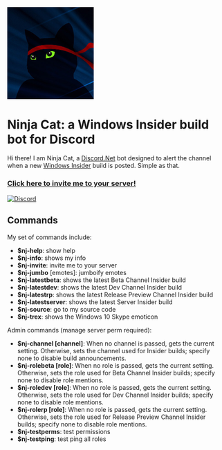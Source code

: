<img src="src/ninjacat.jpg?raw=true" alt="Avatar" width="200" />

# Ninja Cat: a Windows Insider build bot for Discord
Hi there! I am Ninja Cat, a [Discord.Net](https://github.com/RogueException/Discord.Net) bot designed to alert the channel when a new [Windows Insider](https://insider.windows.com/) build is posted. Simple as that.

### [Click here to invite me to your server!](https://discordapp.com/oauth2/authorize?permissions=19456&client_id=232369430456172545&scope=bot) ###

 [![Discord](https://discordapp.com/api/guilds/232352575196889091/embed.png?style=banner4)](https://discord.gg/E5nDN7N)

## Commands ##
My set of commands include:
* **$nj-help**: show help
* **$nj-info**: shows my info
* **$nj-invite**: invite me to your server
* **$nj-jumbo** [emotes]: jumboify emotes
* **$nj-latestbeta**: shows the latest Beta Channel Insider build
* **$nj-latestdev**: shows the latest Dev Channel Insider build
* **$nj-latestrp**: shows the latest Release Preview Channel Insider build
* **$nj-latestserver**: shows the latest Server Insider build
* **$nj-source**: go to my source code
* **$nj-trex**: shows the Windows 10 Skype emoticon

Admin commands (manage server perm required):
* **$nj-channel [channel]**: When no channel is passed, gets the current setting. Otherwise, sets the channel used for Insider builds; specify none to disable build announcements.
* **$nj-rolebeta [role]**: When no role is passed, gets the current setting. Otherwise, sets the role used for Beta Channel Insider builds; specify none to disable role mentions.
* **$nj-roledev [role]**: When no role is passed, gets the current setting. Otherwise, sets the role used for Dev Channel Insider builds; specify none to disable role mentions.
* **$nj-rolerp [role]**: When no role is passed, gets the current setting. Otherwise, sets the role used for Release Preview Channel Insider builds; specify none to disable role mentions.
* **$nj-testperms**: test permissions
* **$nj-testping**: test ping all roles
